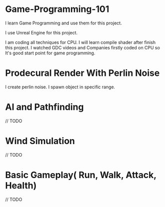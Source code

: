 # Game-Programming-101
I learn Game Programming and use them for this project.

I use Unreal Engine for this project.

I am coding all techniques for CPU. I will learn compile shader after finish this project. I watched GDC videos and Companies firstly coded on CPU so It's good start point for game programming.

# Prodecural Render With Perlin Noise

I create perlin noise. I spawn object in specific range.

# AI and Pathfinding

// TODO

# Wind Simulation

// TODO

# Basic Gameplay( Run, Walk, Attack, Health)

// TODO
